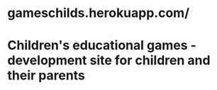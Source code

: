 # gameschilds.herokuapp.com/
# Children's educational games - development site for children and their parents
